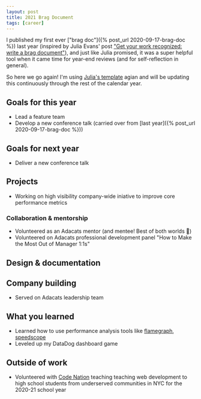 ```yaml
---
layout: post
title: 2021 Brag Document
tags: [career]
---
```


I published my first ever ["brag doc"]({% post_url 2020-09-17-brag-doc %}) last year (inspired by Julia Evans' post ["Get your work recognized: write a brag document"](https://jvns.ca/blog/brag-documents)), and just like Julia promised, it was a super helpful tool when it came time for year-end reviews (and for self-reflection in general).

So here we go again! I'm using [Julia's template](https://jvns.ca/blog/brag-documents/#template) agian and will be updating this continuously through the rest of the calendar year.

## Goals for this year

<!--
List your major goals here! Sharing your goals with your manager & coworkers is really nice because it helps them see how they can support you in accomplishing those goals!
-->

- Lead a feature team
- Develop a new conference talk (carried over from [last year]({% post_url 2020-09-17-brag-doc %}))

## Goals for next year

<!--
If it's getting towards the end of the year, maybe start writing down what you think your goals for next year might be.
-->

- Deliver a new conference talk

## Projects

<!--
For each one, go through:

- What your contributions were (did you come up with the design? Which components did you build? Was there some useful insight like "wait, we can cut scope and do what we want by doing way less work" that you came up with?)
- The impact of the project - who was it for? Are there numbers you can attach to it? (saved X dollars? shipped new feature that has helped sell Y big deals? Improved performance by X%? Used by X internal users every day?). Did it support some important non-numeric company goal (required to pass an audit? helped retain an important user?)

Remember: don't forget to explain what the results of you work actually were! It's often important to go back a few months later and fill in what actually happened after you launched the project.
-->

- Working on high visibility company-wide iniative to improve core performance metrics


### Collaboration & mentorship

<!--
Examples of things in this category:

- Helping others in an area you're an expert in (like "other engineers regularly ask me for one-off help solving weird bugs in their CSS" or "quoting from the C standard at just the right moment")
- Mentoring interns / helping new team members get started
- Writing really clear emails/meeting notes
- Foundational code that other people built on top of
- Improving monitoring / dashboards / on call
- Any code review that you spent a particularly long time on / that you think was especially important
- Important questions you answered ("helped Risha from OTHER_TEAM with a lot of questions related to Y")
- Mentoring someone on a project ("gave Ben advice from time to time on leading his first big project")
- Giving an internal talk or workshop
-->

- Volunteered as an Adacats mentor (and mentee! Best of both worlds 🙌)
- Volunteered on Adacats professional development panel "How to Make the Most Out of Manager 1:1s"


## Design & documentation

<!--
List design docs & documentation that you worked on

Design docs: I usually just say "wrote design for X" or "reviewed design for X"

Documentation: maybe briefly explain the goal behind this documentation (for example "we were getting a lot of questions about X, so I documented it and now we can answer the questions more quickly")
-->


## Company building

<!--
This is a category we have at work - it basically means "things you did to help the company overall, not just your project / team". Some things that go in here:

- Going above & beyond with interviewing or recruiting (doing campus recruiting, etc)
- Improving important processes, like the interview process or writing better onboarding materials
-->

- Served on Adacats leadership team

## What you learned

<!--
Try listing important things you learned or skills you've acquired recently! Some examples of skills you might be learning or improving:

- how to do performance analysis & make code run faster
internals of an important piece of software (like the JVM or Postgres or Linux)
- how to use a library (like React)
- how to use an important tool (like the command line or Firefox dev tools)
- about a specific area of programming (like localization or timezones)
- an area like product management / UX design
- how to write a clear design doc
- a new programming language

It's really easy to lose track of what skills you're learning, and usually when I reflect on this I realize I learned a lot more than I thought and also notice things that I'm not learning that I wish I was.
-->

- Learned how to use performance analysis tools like [flamegraph](https://github.com/brendangregg/FlameGraph), [speedscope](https://github.com/jlfwong/speedscope)
- Leveled up my DataDog dashboard game


## Outside of work

<!--
It's also often useful to track accomplishments outside of work, like:

- blog posts
- talks/panels
- open source work
- Industry recognition
-->

- Volunteered with [Code Nation](https://codenation.org/volunteers/) teaching teaching web development to high school students from underserved communities in NYC for the 2020-21 school year
